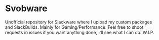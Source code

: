# Svobware
Unofficial repository for Slackware where I upload my custom packages and SlackBuilds.
Mainly for Gaming/Performance. Feel free to shoot requests in issues if you want anything done, I'll see what I can do.
W.I.P.
